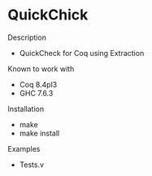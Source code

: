 QuickChick
==========

Description
 
  - QuickCheck for Coq using Extraction

Known to work with

  - Coq 8.4pl3
  - GHC 7.6.3

Installation

  - make
  - make install

Examples

  - Tests.v



